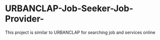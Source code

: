 # URBANCLAP-Job-Seeker-Job-Provider-
This project is similar to URBANCLAP for searching job and services online
